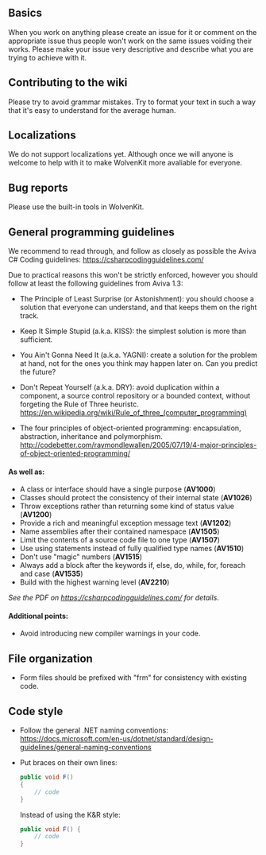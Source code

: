 ## Basics
When you work on anything please create an issue for it or comment on the appropriate issue thus people won't work on the same issues voiding their works.
Please make your issue very descriptive and describe what you are trying to achieve with it.

## Contributing to the wiki
Please try to avoid grammar mistakes. Try to format your text in such a way that it's easy to understand for the average human.

## Localizations
We do not support localizations yet. Although once we will anyone is welcome to help with it to make WolvenKit more avaliable for everyone.

## Bug reports
Please use the built-in tools in WolvenKit.

## General programming guidelines
We recommend to read through, and follow as closely as possible the Aviva C# Coding guidelines:
https://csharpcodingguidelines.com/

Due to practical reasons this won't be strictly enforced, however you should follow at least the following guidelines from Aviva 1.3:

* The Principle of Least Surprise (or Astonishment): you should choose a solution that everyone can understand, and that keeps them on the right track.

* Keep It Simple Stupid (a.k.a. KISS): the simplest solution is more than sufficient.
* You Ain't Gonna Need It (a.k.a. YAGNI): create a solution for the problem at hand, not for the ones you think may happen later on.
Can you predict the future?

* Don't Repeat Yourself (a.k.a. DRY): avoid duplication within a component, a source control repository or a bounded context, without
forgeting the Rule of Three heuristc.
https://en.wikipedia.org/wiki/Rule_of_three_(computer_programming)

* The four principles of object-oriented programming: encapsulation, abstraction, inheritance and polymorphism.
http://codebetter.com/raymondlewallen/2005/07/19/4-major-principles-of-object-oriented-programming/

#### As well as:
* A class or interface should have a single purpose (**AV1000**)
* Classes should protect the consistency of their internal state (**AV1026**)
* Throw exceptions rather than returning some kind of status value (**AV1200**)
* Provide a rich and meaningful exception message text (**AV1202**)
* Name assemblies after their contained namespace (**AV1505**)
* Limit the contents of a source code file to one type (**AV1507**)
* Use using statements instead of fully qualified type names (**AV1510**)
* Don't use "magic" numbers (**AV1515**)
* Always add a block after the keywords if, else, do, while, for, foreach and case (**AV1535**)
* Build with the highest warning level (**AV2210**)

*See the PDF on https://csharpcodingguidelines.com/ for details.*

#### Additional points:
* Avoid introducing new compiler warnings in your code.

## File organization

* Form files should be prefixed with "frm" for consistency with existing code.

## Code style

* Follow the general .NET naming conventions: https://docs.microsoft.com/en-us/dotnet/standard/design-guidelines/general-naming-conventions
* Put braces on their own lines:
    ~~~~csharp
    public void F()
    {
        // code
    }
    ~~~~

    Instead of using the K&R style:
    ~~~~csharp
    public void F() {
        // code
    }
    ~~~~
